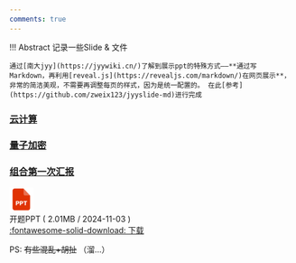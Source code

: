 ```yaml
---
comments: true
---
```


!!! Abstract
    记录一些Slide & 文件

    通过[南大jyy](https://jyywiki.cn/)了解到展示ppt的特殊方式——**通过写Markdown，再利用[reveal.js](https://revealjs.com/markdown/)在网页展示**，非常的简洁美观，不需要再调整每页的样式，因为是统一配置的。 在此[参考](https://github.com/zweix123/jyyslide-md)进行完成

### [云计算](./cloud/dist/index.html)

### [量子加密](./encry/dist/index.html)

### [组合第一次汇报](./show/index.html)

<div class="card file-block" markdown="1">
  <div class="file-icon"><img src="./assets/ppt.png" style="height: 3em;"></div>
  <div class="file-body">
    <div class="file-title">开题PPT ( 2.01MB / 2024-11-03 )</div>
  </div>
  <a class="down-button" target="_blank" href="./assets/files/开题PPT.pptx" markdown="1">:fontawesome-solid-download: 下载</a>
</div>

PS: ~~有些混乱+胡扯~~ （溜...）